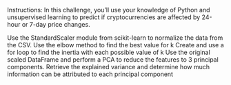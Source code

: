 Instructions:
In this challenge, you’ll use your knowledge of Python and unsupervised learning to predict if cryptocurrencies are affected by 24-hour or 7-day price changes.

Use the StandardScaler module from scikit-learn to normalize the data from the CSV.
Use the elbow method to find the best value for k
Create and use a for loop to find the inertia with each possible value of k
Use the original scaled DataFrame and perform a PCA to reduce the features to 3 principal components.
Retrieve the explained variance and determine how much information can be attributed to each principal component
